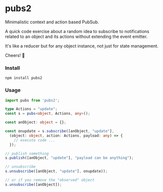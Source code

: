 # pubs2

Minimalistic context and action based PubSub.

A quick code exercise about a random idea to subscribe to notifications related to an object and its actions without extending the event emitter.

It's like a reducer but for any object instance, not just for state management.

Cheers! 🍻

### Install

`npm install pubs2`

### Usage

```ts
import pubs from 'pubs2';

type Actions = "update";
const s = pubs<object, Actions, any>();

const anObject: object = {};

const onupdate = s.subscribe([anObject, "update"],
  (object: object, action: Actions, payload: any) => {
    // execute code ...
  });

// publish something
s.publish([anObject, "update"], "payload can be anything");

// unsubscribe
s.unsubscribe([anObject, "update"], onupdate));

// or if you remove the "observed" object
s.unsubscribe([anObject]);
```
